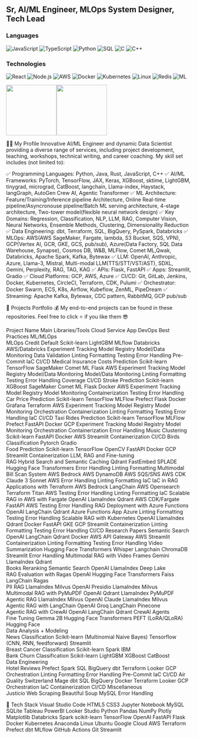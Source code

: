 ## Sr, AI/ML Engineer, MLOps System Designer, Tech Lead

### Languages

![JavaScript](https://img.shields.io/badge/-JavaScript-000?&logo=JavaScript)
![TypeScript](https://img.shields.io/badge/-TypeScript-000?&logo=TypeScript)
![Python](https://img.shields.io/badge/-Python-000?&logo=Python)
![SQL](https://img.shields.io/badge/-SQL-000?&logo=MySQL)
![C](https://img.shields.io/badge/-C-000?&logo=C)
![C++](https://img.shields.io/badge/-C++-000?&logo=c%2b%2b&logoColor=00599C)

### Technologies

![React](https://img.shields.io/badge/-React-000?&logo=React)
![Node.js](https://img.shields.io/badge/-Node.js-000?&logo=node.js)
![AWS](https://img.shields.io/badge/-AWS-000?&logo=Amazon-AWS&logoColor=F90)
![Docker](https://img.shields.io/badge/-Docker-000?&logo=Docker)
![Kubernetes](https://img.shields.io/badge/-Kubernetes-000?&logo=Kubernetes)
![Linux](https://img.shields.io/badge/-Linux-000?&logo=Linux)
![Redis](https://img.shields.io/badge/-Redis-000?&logo=Redis)
![ML](https://img.shields.io/badge/ML-8A2BE2)

<a href="https://satel.vercel.app/"><img height="137px" src="https://github-readme-stats.vercel.app/api?username=adamalston&hide_title=true&hide_border=true&show_icons=true&include_all_commits=true&count_private=true&line_height=21&text_color=000&icon_color=000&bg_color=0,ea6161,ffc64d,fffc4d,52fa5a&theme=graywhite" /><!-- wi*quL3fcV --><img height="137px" src="https://github-readme-stats.vercel.app/api/top-langs/?username=adamalston&hide=html&hide_title=true&hide_border=true&layout=compact&langs_count=6&exclude_repo=comp426,Redventures-Movie-Quotes&text_color=000&icon_color=fff&bg_color=0,52fa5a,4dfcff,c64dff&theme=graywhite" /></a>

👨‍💻 My Profile
Innovative AI/ML Engineer and dynamic Data Scientist providing a diverse range of services, including project development, teaching, workshops, technical writing, and career coaching. My skill set includes (not limited to):
 

✅ Programming Languages: Python, Java, Rust, JavaScript, C++
✅ AI/ML Frameworks: PyTorch, TensorFlow, JAX, Keras, XGBoost, sktime, LightGBM, tinygrad, micrograd, CatBoost, langchain, Llama-index, Haystack, langGraph, AutoGen Crew AI, Agentic Transformer
✅ ML Architecture: Feature/Training/Inference pipeline Architecture, Online Real-time pipeline/Asyncronouse pipeline/Batch ML serving architecture, 4-stage architecture, Two-tower model(flexible neural network design)
✅ Key Domains: Regression, Classification, NLP, LLM, RAG, Computer Vision, Neural Networks, Ensemble Methods, Clustering, Dimensionality Reduction
✅ Data Engineering: dbt, Terraform, SQL, BigQuery, PySpark, Databricks
✅ MLOps: AWS(AWS SageMaker, Fargate, lambda, S3 Bucket, SQS, VPN), GCP(Vertex AI, GCR, GKE, GCS, pub/sub), Azure(Data Factory, SQL Data Warehouse, Synapse), Cosmos DB, W&B, MLFlow, Comet ML,Qwak, Databricks, Apache Spark, Kafka, Bytewax
✅ LLM: OpenAI, Anthropic, Azure, Llama-3, Mistral, Multi-modal LLM(TTS/STT/VST/AST), SDXL, Gemini, Perplexity, RAG, TAG, KAG
✅ APIs: Flask, FastAPI
✅ Apps: Streamlit, Gradio
✅ Cloud Platforms: GCP, AWS, Azure
✅ CI/CD: Git, GitLab, Jenkins, Docker, Kubernetes, CircleCI, Terraform, CDK, Pulumi
✅ Orchestrator: Docker Swarm, ECS, K8s, Airflow, Kubeflow, ZenML, PipeDream
✅ Streaming: Apache Kafka, Bytewax, CDC pattern, RabbitMQ, GCP pub/sub


📄 Projects Portfolio
💰 My end-to-end projects can be found in these repositories. Feel free to click ⭐ if you like them 😎

 

Project Name	Main Libraries/Tools	Cloud Service	App	DevOps Best Practices
ML/MLOps				
MLOps Credit Default	Scikit-learn
LightGBM
MLflow
Databricks
AWS/Databricks		Experiment Tracking
Model Registry
Model/Data Monitoring
Data Validation
Linting
Formatting
Testing
Error Handling
Pre-Commit
IaC
CI/CD
Medical Insurance Costs Prediction	Scikit-learn
TensorFlow
SageMaker
Comet ML
Flask	AWS		Experiment Tracking
Model Registry
Model/Data Monitoring
Model/Data Monitoring
Linting
Formatting
Testing
Error Handling
Coverage
CI/CD
Stroke Prediction	Scikit-learn
XGBoost
SageMaker
Comet ML
Flask
Docker	AWS		Experiment Tracking
Model Registry
Model Monitoring
Containerization
Testing
Error Handling
Car Price Prediction	Scikit-learn
TensorFlow
MLFlow
Prefect
Flask
Docker
Grafana
Terraform	AWS		Experiment Tracking
Model Registry
Model Monitoring
Orchestration
Containerization
Linting
Formatting
Testing
Error Handling
IaC
CI/CD
Taxi Rides Prediction	Scikit-learn
TensorFlow
MLFlow
Prefect
FastAPI
Docker	GCP		Experiment Tracking
Model Registry
Model Monitoring
Orchestration
Containerization
Error Handling
Music Clustering	Scikit-learn
FastAPI
Docker	AWS	Streamlit	Containerization
CI/CD
Birds Classification	Pytorch		Gradio	
Food Prediction	Scikit-learn
TensorFlow
OpenCV
FastAPI
Docker	GCP	Streamlit	Containerization
LLM, RAG and Fine-tuning				
RAG Hybrid Search and Semantic Caching	Qdrant
FastEmbed
SPLADE
Hugging Face Transformers			Error Handling
Linting
Formatting
Multimodal Bill Scan System	AWS Bedrock
AWS DynamoDB
AWS SQS/SNS
AWS CDK
Claude 3 Sonnet	AWS		Error Handling
Linting
Formatting
IaC
IaC in RAG Applications with Terraform	AWS Bedrock
LangChain
AWS Opensearch
Terraform
Titan	AWS		Testing
Error Handling
Linting
Formatting
IaC
Scalable RAG in AWS with Fargate	OpenAI
LlamaIndex
Qdrant
AWS CDK/Fargate
FastAPI	AWS		Testing
Error Handling
RAG Deployment with Azure Functions	OpenAI
LangChain
Qdrant
Azure Functions App	Azure		Linting
Formatting
Testing
Error Handling
Scalable RAG with Kubernetes	OpenAI
LlamaIndex
Qdrant
Docker
FastAPI
GKE	GCP	Streamlit	Containerization
Linting
Formatting
Testing
Error Handling
CI/CD
Research Papers Semantic Search	OpenAI
LangChain
Qdrant
Docker
AWS API Gateway	AWS	Streamlit	Containerization
Linting
Formatting
Testing
Error Handling
Video Summarization	Hugging Face Transformers
Whisper
Langchain
ChromaDB		Streamlit	Error Handling
Multimodal RAG with Video Frames	Gemini
LlamaIndex
Qdrant			
Books Reranking Semantic Search	OpenAI
LlamaIndex
Deep Lake			
RAG Evaluation with Ragas	OpenAI
Hugging Face Transformers
Faiss
LangChain
Ragas			
PII RAG LlamaIndex Milvus	OpenAI
Presidio
LlamaIndex
Milvus			
Multimodal RAG with PyMuPDF	OpenAI
Qdrant
LlamaIndex
PyMuPDF			
Agentic RAG LlamaIndex Milvus	OpenAI
Claude
LlamaIndex
Milvus			
Agentic RAG with LangChain	OpenAI
Groq
LangChain
Pinecone			
Agentic RAG with CrewAI	OpenAI
LangChain
Qdrant
CrewAI Agents			
Fine Tuning Gemma 2B	Hugging Face Transformers
PEFT (LoRA/QLoRA)	Hugging Face		
Data Analysis + Modeling				
News Classification	Scikit-learn (Multinomial Naive Bayes)
Tensorflow (CNN, RNN, feedforward)		Streamlit	
Breast Cancer Classification	Scikit-learn
Spark	IBM		
Bank Churn Classification	Scikit-learn
LightGBM
XGBoost
CatBoost			
Data Engineering				
Hotel Reviews	Prefect
Spark
SQL
BigQuery
dbt
Terraform
Looker	GCP		Orchestration
Linting
Formatting
Error Handling
Pre-Commit
IaC
CI/CD
Air Quality Switzerland	Mage
dbt
SQL
BigQuery
Docker
Terraform
Looker	GCP		Orchestration
IaC
Containerization
CI/CD
Miscellaneous				
Justicio Web Scraping	Beautiful Soup
MySQL
Error Handling




🧮 Tech Stack
Visual Studio Code HTML5 CSS3 Jupyter Notebook MySQL SQLite Tableau PowerBI Looker Studio Python Pandas NumPy Plotly Matplotlib Databricks Spark scikit-learn TensorFlow OpenAI FastAPI Flask Docker Kubernetes Anaconda Linux Ubuntu Google Cloud AWS Terraform Prefect dbt MLflow GitHub Actions Git Streamlit
